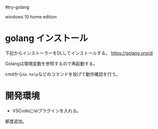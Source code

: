 #try-golang

windows 10 home edition

# golang インストール
下記からインストーラーをDLしてインストールする。
https://golang.org/dl

Golangは環境変数を参照するので再起動する。

cmdから`Go help`などのコマンドを投げて動作確認を行う。

# 開発環境

* VSCodeに`GO`プラグインを入れる。

都度追加。